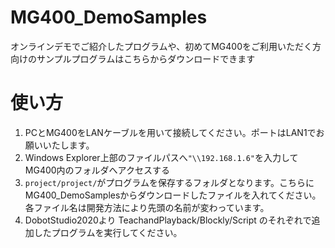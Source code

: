 # MG400_DemoSamples
オンラインデモでご紹介したプログラムや、初めてMG400をご利用いただく方向けのサンプルプログラムはこちらからダウンロードできます


# 使い方
1. PCとMG400をLANケーブルを用いて接続してください。ポートはLAN1でお願いいたします。
2. Windows Explorer上部のファイルパスへ`"\\192.168.1.6"`を入力してMG400内のフォルダへアクセスする
3. `project/project/`がプログラムを保存するフォルダとなります。こちらにMG400_DemoSamplesからダウンロードしたファイルを入れてください。
各ファイル名は開発方法により先頭の名前が変わっています。
5. DobotStudio2020より TeachandPlayback/Blockly/Script のそれぞれで追加したプログラムを実行してください。
